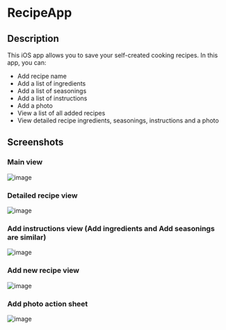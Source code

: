 # RecipeApp

## Description
This iOS app allows you to save your self-created cooking recipes. In this app, you can:
- Add recipe name
- Add a list of ingredients
- Add a list of seasonings
- Add a list of instructions
- Add a photo
- View a list of all added recipes
- View detailed recipe ingredients, seasonings, instructions and a photo

## Screenshots 
### Main view

![image](https://user-images.githubusercontent.com/32437766/103849045-a0cbff80-5058-11eb-8115-4d05f763332f.png)

### Detailed recipe view

![image](https://user-images.githubusercontent.com/32437766/103849078-b2ada280-5058-11eb-82b3-9a57350f7e16.png)

### Add instructions view (Add ingredients and Add seasonings are similar)

![image](https://user-images.githubusercontent.com/32437766/103849116-c78a3600-5058-11eb-9377-4c811abee849.png)

### Add new recipe view

![image](https://user-images.githubusercontent.com/32437766/103849440-85152900-5059-11eb-90d6-a1d9db7709a3.png)

### Add photo action sheet

![image](https://user-images.githubusercontent.com/32437766/103849573-ed640a80-5059-11eb-80c4-9ba2d4058833.png)
